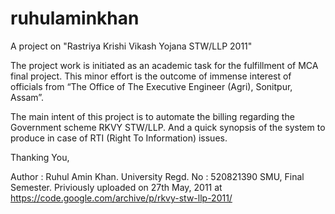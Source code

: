 # ruhulaminkhan
A project on "Rastriya Krishi Vikash Yojana STW/LLP 2011"

The project work is initiated as an academic task for the fulfillment of MCA final project. This minor effort is the outcome of immense interest of officials from “The Office of The Executive Engineer (Agri), Sonitpur, Assam”.

The main intent of this project is to automate the billing regarding the Government scheme RKVY STW/LLP. And a quick synopsis of the system to produce in case of RTI (Right To Information) issues.

Thanking You,

Author : Ruhul Amin Khan. University Regd. No : 520821390 SMU, Final Semester.
Priviously uploaded on 27th May, 2011 at https://code.google.com/archive/p/rkvy-stw-llp-2011/

